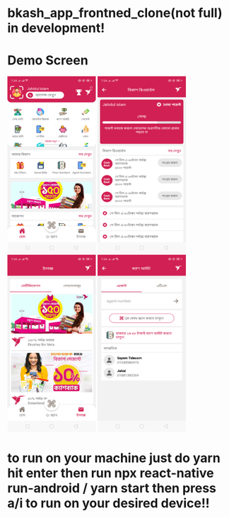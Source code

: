 # bkash_app_frontned_clone(not full) in development!

# Demo Screen


<div style={{
     display: flex,
     align-items: center
     }}>
<img src="https://github.com/jahidul96/bkash_app/blob/main/app/assets/screenshort/Screenshot_2023-02-13-19-34-00-74.png" width="200" height="400" />
<img src="https://github.com/jahidul96/bkash_app/blob/main/app/assets/screenshort/Screenshot_2023-02-13-19-34-12-89.png" width="200" height="400" />
<img src="https://github.com/jahidul96/bkash_app/blob/main/app/assets/screenshort/Screenshot_2023-02-13-19-34-26-07.png" width="200" height="400" />
<img src="https://github.com/jahidul96/bkash_app/blob/main/app/assets/screenshort/Screenshot_2023-02-13-19-34-44-76.png" width="200" height="400" />

</div>


# to run on your machine just do yarn hit enter then run npx react-native run-android / yarn start then press a/i to run on your desired device!!
